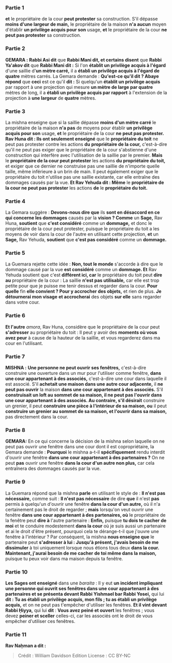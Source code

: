 
### Partie 1
<b>et</b> le propriétaire de la cour <b>peut protester</b> sa construction. S'il dépasse <b>moins d'une largeur de main,</b> le propriétaire de la maison <b>n'a aucun</b> moyen d'établir <b>un privilège acquis pour son</b> usage, <b>et</b> le propriétaire de la cour <b>ne peut pas protester</b> sa construction.

### Partie 2
<strong>GEMARA :</strong> <b>Rabbi Asi dit</b> que <b>Rabbi Mani dit, et certains disent</b> que <b>Rabbi Ya'akov dit</b> que <b>Rabbi Mani dit :</b> Si l'on <b>établit un privilège acquis à l'égard</b> d'une saillie d'<b>un mètre carré,</b> il a <b>établi un privilège acquis à l'égard de quatre</b> mètres carrés. La Gemara demande : <b>Qu'est-ce qu'il dit ? Abaye répond</b> que <b>ceci</b> est ce qu'il <b>dit :</b> Si quelqu'un <b>établit un privilège acquis</b> par rapport à une projection qui mesure <b>un mètre de large par quatre</b> mètres de long,</b> il a <b>établi un privilège acquis par rapport</b> à l'extension de la projection à <b>une largeur</b> de <b>quatre</b> mètres.

### Partie 3
La mishna enseigne que si la saillie dépasse <b>moins d'un mètre carré</b> le propriétaire de la maison <b>n'a pas</b> de moyens pour établir <b>un privilège acquis pour son</b> usage, <b>et</b> le propriétaire de la cour <b>ne peut pas protester. Rav Huna dit : Ils ont seulement enseigné</b> que le <b>propriétaire du toit</b> ne peut pas protester contre les actions <b>du</b> <b>propriétaire de la cour,</b> c'est-à-dire qu'il ne peut pas exiger que le propriétaire de la cour s'abstienne d'une construction qui interfère avec l'utilisation de la saillie par le premier. <b>Mais</b> le <b>propriétaire de la cour peut protester</b> les actions <b>du</b> <b>propriétaire du toit,</b> et exiger que ce dernier ne construise pas une saillie de n'importe quelle taille, même inférieure à un brin de main. Il peut également exiger que le propriétaire du toit n'utilise pas une saillie existante, car elle entraîne des dommages causés par la vue. <b>Et Rav Yehuda dit : Même</b> le <b>propriétaire de la cour ne peut pas protester</b> les actions <b>de</b> le <b>propriétaire du toit.</b>

### Partie 4
La Gemara suggère : <b>Devons-nous dire que</b> ils <b>sont en désaccord en ce qui concerne les dommages</b> causés par la <b>vision ? Comme</b> un <b>Sage,</b> Rav Huna, <b>soutient</b> que <b>c'est considéré</b> comme un <b>dommage,</b> et donc le propriétaire de la cour peut protester, puisque le propriétaire du toit a les moyens de voir dans la cour de l'autre en utilisant cette projection, <b>et</b> un <b>Sage,</b> Rav Yehuda, <b>soutient</b> que <b>c'est pas considéré</b> comme un <b>dommage. </b>

### Partie 5
La Guemara rejette cette idée : <b>Non, tout le monde</b> s'accorde à dire que le dommage causé par la vue <b>est considéré</b> comme un <b>dommage. Et</b> Rav Yehuda soutient que c'est <b>différent ici, car</b> le propriétaire du toit peut <b>dire au</b> propriétaire de la cour : La saillie <b>n'est pas utilisable,</b> car elle est trop petite pour que je puisse me tenir dessus et regarder dans la cour. <b>Pour quelle</b> fin <b>elle convient ? Pour y accrocher des objets,</b> et rien de plus. <b>Je détournerai mon visage</b> <b>et accrocherai</b> des objets <b>sur elle</b> sans regarder dans votre cour.

### Partie 6
<b>Et l'autre</b> <i>amora</i>, Rav Huna, considère que le propriétaire de la cour peut <b>s'adresser</b> au propriétaire du toit : Il peut y avoir des <b>moments où vous avez peur</b> à cause de la hauteur de la saillie, et vous regarderez dans ma cour en l'utilisant.

### Partie 7
<strong>MISHNA :</strong> <b>Une personne ne peut ouvrir ses fenêtres,</b> c'est-à-dire construire une ouverture dans un mur pour l'utiliser comme fenêtre, <b>dans une cour appartenant à des associés,</b> c'est-à-dire une cour dans laquelle il est associé. S'il <b>achetait une maison dans une autre </b> <b>cour adjacente,</b> il <b>ne peut pas ouvrir</b> la maison <b>dans une cour appartenant à des associés.</b> S'il <b>construisait un loft au sommet de sa maison, il ne peut pas l'ouvrir dans une cour appartenant à des associés. Au contraire, s'il désirait</b> construire un grenier, il peut <b>construire une pièce à l'intérieur de sa maison, ou</b> il peut <b>construire un grenier au sommet de sa maison, et l'ouvrir dans sa maison,</b> pas directement dans la cour.

### Partie 8
<strong>GEMARA:</strong> En ce qui concerne la décision de la mishna selon laquelle on ne peut pas ouvrir une fenêtre dans une cour dont il est copropriétaire, la Gemara demande : <b>Pourquoi</b> le mishna a-t-il <b>spécifiquement</b> rendu interdit d'ouvrir une fenêtre <b>dans une cour appartenant à des partenaires ?</b> On ne peut <b>pas</b> ouvrir une fenêtre <b>dans la cour d'un autre non plus,</b> car cela entraînera des dommages causés par la vue.

### Partie 9
La Guemara répond que la mishna <b>parle</b> en utilisant le style de : <b>Il n'est pas nécessaire,</b> comme suit : <b>Il n'est pas nécessaire</b> de dire <b>que</b> il n'est <b>pas</b> permis à quelqu'un d'ouvrir une fenêtre <b>dans la cour d'un autre,</b> où il n'a certainement pas le droit de regarder ; <b>mais</b> lorsqu'on veut ouvrir une fenêtre <b>dans une cour appartenant à des partenaires, où</b> le propriétaire de la fenêtre peut <b>dire à</b> l'autre partenaire : <b>Enfin,</b> puisque <b>tu dois te cacher</b> <b>de moi</b> et te conduire modestement <b>dans la cour</b> où je suis aussi un partenaire et ai le droit d'être présent, pourquoi cela te dérange-t-il que j'ouvre une fenêtre à l'intérieur ? Par conséquent, la mishna <b>nous enseigne que</b> le partenaire peut <b>s'adresser à lui : Jusqu'à présent, j'avais besoin de me dissimuler</b> à toi</b> uniquement lorsque nous étions tous deux <b>dans la cour. Maintenant, j'aurai besoin de me cacher</b> <b>de toi même dans la maison,</b> puisque tu peux voir dans ma maison depuis ta fenêtre.

### Partie 10
<b>Les Sages ont enseigné</b> dans une <i>baraita</i> : Il y eut <b>un incident impliquant une personne qui ouvrit ses fenêtres dans une cour appartenant à des partenaires et se présenta devant Rabbi Yishmael bar Rabbi Yosei,</b> qui lui <b>dit : Tu as établi un privilège acquis, mon fils ; tu as établi un privilège acquis,</b> et on ne peut pas t'empêcher d'utiliser les fenêtres. <b>Et il vint devant Rabbi Ḥiyya,</b> qui lui <b>dit</b> : <b>Vous avez peiné et ouvert</b> les fenêtres ; vous devez <b>peiner et sceller</b> celles-ci, car les associés ont le droit de vous empêcher d'utiliser ces fenêtres.

### Partie 11
<b>Rav Naḥman a dit :</b>

>Crédit : William Davidson Edition
>License : CC BY-NC